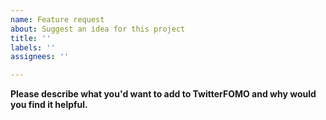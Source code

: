 ```yaml
---
name: Feature request
about: Suggest an idea for this project
title: ''
labels: ''
assignees: ''

---
```


**Please describe what you'd want to add to TwitterFOMO and why would you find it helpful.**
